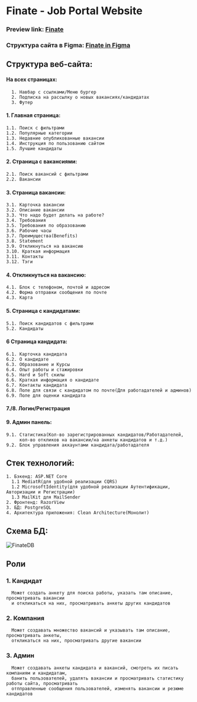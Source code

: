 # Finate - Job Portal Website
### Preview link: <a href="https://preview.themeforest.net/item/finate-job-portal-website-template-using-bootstrap-5/full_screen_preview/34406201?_ga=2.247955969.708615302.1709920698-2127994476.1709359058">Finate</a> 

### Структура сайта в Figma: <a href="https://www.figma.com/file/TEFhNy9vho47LeIh5xMVEe/Untitled?type=design&node-id=0%3A1&mode=design&t=VHaotrmziHAQv3Oi-1">Finate in Figma</a>
## Структура веб-сайта:
  #### На всех страницах:
      1. Навбар с ссылками/Меню бургер
      2. Подписка на рассылку о новых вакансиях/кандидатах
      3. Футер

#### 1. Главная страница:
    1.1. Поиск с фильтрами
    1.2. Популярные категории
    1.3. Недавние опубликованные вакансии
    1.4. Инструкция по пользованию сайтом
    1.5. Лучшие кандидаты

#### 2. Страница с вакансиями:
    2.1. Поиск вакансий c фильтрами
    2.2. Вакансии

#### 3. Страница вакансии:
    3.1. Карточка вакансии
    3.2. Описание вакансии
    3.3. Что надо будет делать на работе?
    3.4. Требования
    3.5. Требования по образованию
    3.6. Рабочие часы
    3.7. Преимущества(Benefits)
    3.8. Statement
    3.9. Откликнуться на вакансию
    3.10. Краткая информация
    3.11. Контакты
    3.12. Тэги

#### 4. Откликнуться на вакансию:
    4.1. Блок с телефоном, почтой и адресом
    4.2. Форма отправки сообщения по почте
    4.3. Карта
  
#### 5. Страница с кандидатами:
    5.1. Поиск кандидатов с фильтрами
    5.2. Кандидаты

#### 6 Страница кандидата:
    6.1. Карточка кандидата
    6.2. О кандидате
    6.3. Образование и Курсы
    6.4. Опыт работы и стажировки
    6.5. Hard и Soft скилы
    6.6. Краткая информация о кандидате
    6.7. Контакты кандидата
    6.8. Поле для связи с кандидатом по почте(Для работадателей и админов)
    6.9. Поле для оценки кандидата

#### 7./8. Логин/Регистрация

#### 9. Админ панель:
    9.1. Статистика(Кол-во зарегистрированных кандидатов/Работадателей,
         кол-во откликов на вакансии/на анкеты кандидатов и т.д.)
    9.2. Блок управления аккаунтами кандидата/работадателя

## Стек технологий:
    1. Бэкенд: ASP.NET Core
      1.1 MediatR(для удобной реализации CQRS)
      1.2 MicrosoftIdentity(для удобной реализации Аутентификации, Авторизации и Регистрации)
      1.3 MailKit для MailSender
    2. Фронтенд: RazorView
    3. БД: PostgreSQL
    4. Архитектура приложения: Clean Architecture(Монолит)
  
## Схема БД:
![FinateDB](https://github.com/s1ches/Finate/assets/121990701/2bc5a9a5-d92c-4fd1-b281-87ed1dc21b06)


## Роли
###  1. Кандидат
      Может создать анкету для поиска работы, указать там описание, просматривать вакансии
      и откликаться на них, просматривать анкеты других кандидатов
###  2. Компания
      Может создавать множество вакансий и указывать там описание, просматривать анкеты,
      откликаться на них, просматривать другие вакансии
###  3. Админ
      Может создавать анкеты кандидата и вакансий, смотреть их писать компаниям и кандидатам,
      банить пользователей, удалять вакансии и просматривать статистику работы сайта, просматривать
      отпправленные сообщения пользователей, изменять вакансии и резюме кандидатов
  
